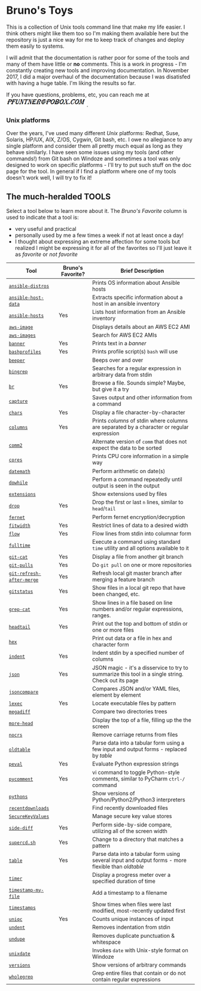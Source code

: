 # Bruno's Toys
This is a collection of Unix tools command line that make my life easier.  I think others might like them too so I'm making them available here but the repository is just a nice way for me to keep track of changes and deploy them easily to systems.

I will admit that the documentation is rather poor for some of the tools and many of them have little or **no** comments.  This is a work in progress - I'm constantly creating new tools and improving documentation.  In November 2017, I did a major overhaul of the documentation because I was disatisfed with having a huge table.  I'm liking the results so far.

If you have questions, problems, etc, you can reach me at <img src="doc/images/email.jpg" />.

### Unix platforms

Over the years, I've used many different _Unix_ platforms: Redhat, Suse, Solaris, HP/UX, AIX, Z/OS, Cygwin, Git bash, etc.  I owe no allegiance to any single platform and consider them all pretty much equal as long as they behave similarly.  I have seen some issues using my tools (and other commands!) from Git bash on Windoze and sometimes a tool was only designed to work on specific platforms - I'll try to put such stuff on the doc page for the tool.  In general if I find a platform where one of my tools doesn't work well, I will try to fix it!

## The much-heralded TOOLS

Select a tool below to learn more about it.  The _Bruno's Favorite_ column is used to indicate that a tool is:
- very useful and practical
- personally used by me a few times a week if not at least once a day!
- I thought about expressing an extreme affection for some tools but realized I might be expressing it for all of the favorites so I'll just leave it as _favorite_ or _not favorite_

| Tool                                                        | Bruno's Favorite? | Brief Description                                                                                    |
|-------------------------------------------------------------|-------------------|------------------------------------------------------------------------------------------------------|
| [`ansible-distros`](doc/ansible-distros.md)                 |                   | Prints OS information about Ansible hosts                                                            |
| [`ansible-host-data`](doc/ansible-host-data.md)             |                   | Extracts specific information about a host in an ansible inventory                                   |
| [`ansible-hosts`](doc/ansible-hosts.md)                     | Yes               | Lists host information from an Ansible inventory                                                     |
| [`aws-image`](doc/aws-image.md)                             |                   | Displays details about an AWS EC2 AMI                                                                |
| [`aws-images`](doc/aws-images.md)                           |                   | Search for AWS EC2 AMIs                                                                              |
| [`banner`](doc/banner.md)                                   | Yes               | Prints text in a _banner_                                                                            |
| [`bashprofiles`](doc/bashprofiles.md)                       | Yes               | Prints profile script(s) `bash` will use                                                             |
| [`beeper`](doc/beeper.md)                                   |                   | Beeps over and over                                                                                  |
| [`bingrep`](doc/bingrep.md)                                 |                   | Searches for a regular expression in arbitrary data from stdin                                       |
| [`br`](doc/br.md)                                           | Yes               | Browse a file.  Sounds simple?  Maybe, but give it a try                                             |
| [`capture`](doc/capture.md)                                 |                   | Saves output and other information from a command                                                    |
| [`chars`](doc/chars.md)                                     | Yes               | Display a file character-by-character                                                                |
| [`columns`](doc/columns.md)                                 | Yes               | Prints _columns_ of stdin where columns are separated by a character or regular expression           |
| [`comm2`](doc/comm2.md)                                     |                   | Alternate version of `comm` that does not expect the data to be sorted                               |
| [`cores`](doc/cores.md)                                     |                   | Prints CPU core information in a simple way                                                          |
| [`datemath`](doc/datemath.md)                               |                   | Perform arithmetic on date(s)                                                                        |
| [`dowhile`](doc/dowhile.md)                                 |                   | Perform a command repeatedly until output is seen in the output                                      |
| [`extensions`](doc/extensions.md)                           |                   | Show extensions used by files                                                                        |
| [`drop`](doc/drop.md)                                       | Yes               | Drop the first or last `n` lines, similar to `head`/`tail`                                           |
| [`fernet`](doc/fernet.md)                                   |                   | Perform fernet encryption/decryption                                                                 |
| [`fitwidth`](doc/fitwidth.md)                               | Yes               | Restrict lines of data to a desired width                                                            |
| [`flow`](doc/flow.md)                                       | Yes               | Flow lines from stdin into columnar form                                                             |
| [`fulltime`](doc/fulltime.md)                               |                   | Execute a command using standard `time` utility and all options available to it                      |
| [`git-cat`](doc/git-cat.md)                                 | Yes               | Display a file from another git branch                                                               |
| [`git-pulls`](doc/git-pulls.md)                             | Yes               | Do `git pull` on one or more repositories                                                            |
| [`git-refresh-after-merge`](doc/git-refresh-after-merge.md) | Yes               | Refresh local git master branch after merging a feature branch                                       |
| [`gitstatus`](doc/gitstatus.md)                             | Yes               | Show files in a local git repo that have been changed, etc.                                          |
| [`grep-cat`](doc/grep-cat.md)                               | Yes               | Show lines in a file based on line numbers and/or regular expressions, ranges.                       |
| [`headtail`](doc/headtail.md)                               | Yes               | Print out the top and bottom of stdin or one or more files                                           |
| [`hex`](doc/hex.md)                                         |                   | Print out data or a file in hex and character form                                                   |
| [`indent`](doc/indent.md)                                   | Yes               | Indent stdin by a specified number of columns                                                        |
| [`json`](doc/json.md)                                       | Yes               | JSON magic - it's a disservice to try to summarize this tool in a single string.  Check out its page |
| [`jsoncompare`](doc/jsoncompare.md)                         |                   | Compares JSON and/or YAML files, element by element                                                  |
| [`lexec`](doc/lexec.md)                                     | Yes               | Locate executable files by pattern                                                                   |
| [`megadiff`](doc/megadiff.md)                               |                   | Compare two directories trees                                                                        |
| [`more-head`](doc/more-head.md)                             |                   | Display the top of a file, filling up the the screen                                                 |
| [`nocrs`](doc/nocrs.md)                                     |                   | Remove carriage returns from files                                                                   |
| [`oldtable`](doc/oldtable.md)                               |                   | Parse data into a tabular form using a few input and output forms - replaced by _table_              |
| [`peval`](doc/peval.md)                                     | Yes               | Evaluate Python expression strings                                                                   |
| [`pycomment`](doc/pycomment.md)                             | Yes               | vi command to toggle Python-style comments, similar to PyCharm `ctrl-/` command                      |
| [`pythons`](doc/pythons.md)                                 |                   | Show versions of Python/Python2/Python3 interpreters                                                 |
| [`recentdownloads`](doc/recentdownloads.md)                 |                   | Find recently downloaded files                                                                       |
| [`SecureKeyValues`](doc/SecureKeyValues.md)                 |                   | Manage secure key value stores                                                                       |
| [`side-diff`](doc/side-diff.md)                             | Yes               | Perform side-by-side compare, utilizing all of the screen width                                      |
| [`supercd.sh`](doc/supercd.sh.md)                           | Yes               | Change to a directory that matches a pattern                                                         |
| [`table`](doc/table.md)                                     | Yes               | Parse data into a tabular form using several input and output forms - more flexible than _oldtable_  |
| [`timer`](doc/timer.md)                                     |                   | Display a progress meter over a specified duration of time                                           |
| [`timestamp-my-file`](doc/timestamp-my-file.md)             |                   | Add a timestamp to a filename                                                                        |
| [`timestamps`](doc/timestamps.md)                           |                   | Show times when files were last modified, most-recently updated first                                |
| [`uniqc`](doc/uniqc.md)                                     | Yes               | Counts unique instances of input                                                                     |
| [`undent`](doc/undent.md)                                   |                   | Removes indentation from stdin                                                                       |
| [`undupe`](doc/undupe.md)                                   |                   | Removes duplicate punctuation & whitespace                                                           |
| [`unixdate`](doc/unixdate.md)                               |                   | Invokes `date` with Unix-style format on Windoze                                                     |
| [`versions`](doc/versions.md)                               |                   | Show versions of arbitrary commands                                                                  |
| [`wholegrep`](doc/wholegrep.md)                             |                   | Grep entire files that contain or do not contain regular expressions                                 |
